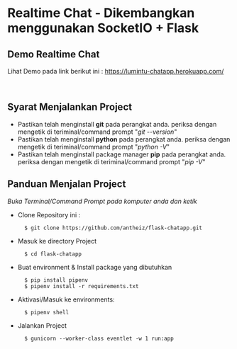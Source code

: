 # Realtime Chat - Dikembangkan menggunakan SocketIO + Flask

## Demo Realtime Chat
Lihat Demo pada link berikut ini : https://lumintu-chatapp.herokuapp.com/

<br>

## Syarat Menjalankan Project

- Pastikan telah menginstall **git** pada perangkat anda. periksa dengan mengetik di teriminal/command prompt "*git --version*"
- Pastikan telah menginstall **python** pada perangkat anda. periksa dengan mengetik di teriminal/command prompt "*python -V*"
- Pastikan telah menginstall package manager **pip** pada perangkat anda. periksa dengan mengetik di teriminal/command prompt "*pip -V*"

## Panduan Menjalan Project

*Buka Terminal/Command Prompt pada komputer anda dan ketik*
<br>

- Clone Repository ini :

  ```
    $ git clone https://github.com/antheiz/flask-chatapp.git
  ```

- Masuk ke directory Project
  ```
    $ cd flask-chatapp
  ```

- Buat environment & Install package yang dibutuhkan

  ```
    $ pip install pipenv
    $ pipenv install -r requirements.txt
  ```

- Aktivasi/Masuk ke environments:

  ```
    $ pipenv shell
  ```

- Jalankan Project

  ```
    $ gunicorn --worker-class eventlet -w 1 run:app
  ```

